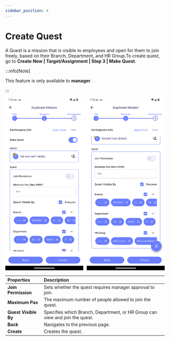 ```yaml
---
sidebar_position: 4
---
```


# Create Quest

A Quest is a mission that is visible to employees and open for them to join freely, based on their Branch, Department, and HR Group.To create quest, go to **Create New | Target/Assignment | Step 3 | Make Quest**.

:::info[Note]

This feature is only available to **manager**.

:::

![quest](../../../../../../static/img/integration/vision/mi_creation/quest.png)

| Properties                | Description                                                                 | 
|:--------------------------|:----------------------------------------------------------------------------|
| **Join Permission**     | Sets whether the quest requires manager approval to join.                     | 
| **Maximum Pax**         | The maximum number of people allowed to join the quest.                       | 
| **Quest Visible By**    | Specifies which Branch, Department, or HR Group can view and join the quest.  |
| **Back**                | Navigates to the previous page.                                               |
| **Create**              | Creates the quest.                                                            |
